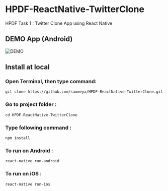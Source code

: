 # HPDF-ReactNative-TwitterClone
HPDF Task 1 : Twitter Clone App using React Native

## DEMO App (Android) 
![DEMO](https://user-images.githubusercontent.com/17771352/34171502-87b1bab0-e514-11e7-9815-3210947150a6.gif)
## Install at local
### Open Terminal, then type command:

`git clone https://github.com/saumeya/HPDF-ReactNative-TwitterClone.git`

### Go to project folder :

`cd HPDF-ReactNative-TwitterClone`

### Type following command :

`npm install`

### To run on Android :

`react-native run-android`

### To run on iOS :

`react-native run-ios`
